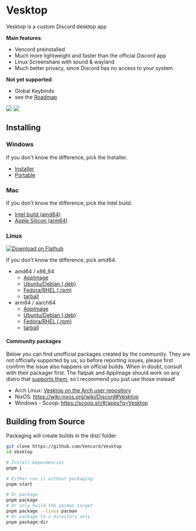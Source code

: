 # Vesktop

Vesktop is a custom Discord desktop app

**Main features**:
- Vencord preinstalled
- Much more lightweight and faster than the official Discord app
- Linux Screenshare with sound & wayland
- Much better privacy, since Discord has no access to your system

**Not yet supported**:
- Global Keybinds
- see the [Roadmap](https://github.com/Vencord/Vesktop/issues/324)

![](https://github.com/Vencord/Vesktop/assets/45497981/8608a899-96a9-4027-9725-2cb02ba189fd)
![](https://github.com/Vencord/Vesktop/assets/45497981/8701e5de-52c4-4346-a990-719cb971642e)

## Installing

### Windows

If you don't know the difference, pick the Installer.

- [Installer](https://vencord.dev/download/vesktop/amd64/windows)
- [Portable](https://vencord.dev/download/vesktop/amd64/windows-portable)

### Mac

If you don't know the difference, pick the Intel build.

- [Intel build (amd64)](https://vencord.dev/download/vesktop/amd64/dmg)
- [Apple Silicon (arm64)](https://vencord.dev/download/vesktop/arm64/dmg)

### Linux

[![Download on Flathub](https://dl.flathub.org/assets/badges/flathub-badge-en.svg)](https://flathub.org/apps/dev.vencord.Vesktop)

If you don't know the difference, pick amd64.

- amd64 / x86_64
  - [AppImage](https://vencord.dev/download/vesktop/amd64/appimage)
  - [Ubuntu/Debian (.deb)](https://vencord.dev/download/vesktop/amd64/deb)
  - [Fedora/RHEL (.rpm)](https://vencord.dev/download/vesktop/amd64/rpm)
  - [tarball](https://vencord.dev/download/vesktop/amd64/tar)
- arm64 / aarch64
  - [AppImage](https://vencord.dev/download/vesktop/arm64/appimage)
  - [Ubuntu/Debian (.deb)](https://vencord.dev/download/vesktop/arm64/deb)
  - [Fedora/RHEL (.rpm)](https://vencord.dev/download/vesktop/arm64/rpm)
  - [tarball](https://vencord.dev/download/vesktop/arm64/tar)

#### Community packages

Below you can find unofficial packages created by the community. They are not officially supported by us, so before reporting issues, please first confirm the issue also happens on official builds. When in doubt, consult with their packager first. The flatpak and AppImage should work on any distro that [supports them](https://flatpak.org/setup/), so I recommend you just use those instead!

- Arch Linux: [Vesktop on the Arch user repository](https://aur.archlinux.org/packages?K=vesktop)
- NixOS: https://wiki.nixos.org/wiki/Discord#Vesktop
- Windows - Scoop: https://scoop.sh/#/apps?q=Vesktop

## Building from Source

Packaging will create builds in the dist/ folder

```sh
git clone https://github.com/Vencord/Vesktop
cd Vesktop

# Install Dependencies
pnpm i

# Either run it without packaging
pnpm start

# Or package
pnpm package
# Or only build the pacman target
pnpm package --linux pacman
# Or package to a directory only
pnpm package:dir
```
